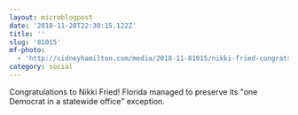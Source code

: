```yaml
---
layout: microblogpost
date: '2018-11-20T22:30:15.122Z'
title: ''
slug: '81015'
mf-photo:
  - 'http://cidneyhamilton.com/media/2018-11-81015/nikki-fried-congrats.jpg'
category: social
---
```

Congratulations to Nikki Fried! Florida managed to preserve its &quot;one Democrat in a statewide office&quot; exception.

